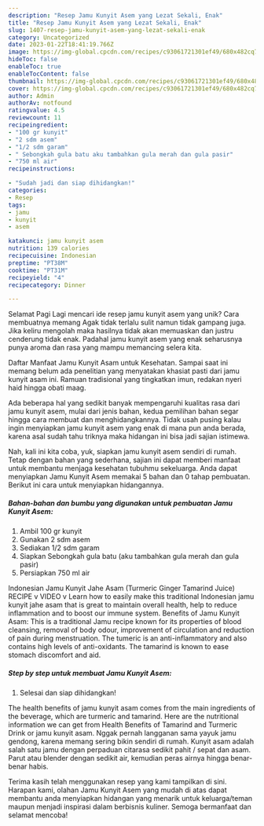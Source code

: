 ```yaml
---
description: "Resep Jamu Kunyit Asem yang Lezat Sekali, Enak"
title: "Resep Jamu Kunyit Asem yang Lezat Sekali, Enak"
slug: 1407-resep-jamu-kunyit-asem-yang-lezat-sekali-enak
category: Uncategorized
date: 2023-01-22T18:41:19.766Z
image: https://img-global.cpcdn.com/recipes/c93061721301ef49/680x482cq70/jamu-kunyit-asem-foto-resep-utama.jpg
hideToc: false
enableToc: true
enableTocContent: false
thumbnail: https://img-global.cpcdn.com/recipes/c93061721301ef49/680x482cq70/jamu-kunyit-asem-foto-resep-utama.jpg
cover: https://img-global.cpcdn.com/recipes/c93061721301ef49/680x482cq70/jamu-kunyit-asem-foto-resep-utama.jpg
author: Admin
authorAv: notfound
ratingvalue: 4.5
reviewcount: 11
recipeingredient:
- "100 gr kunyit"
- "2 sdm asem"
- "1/2 sdm garam"
- " Sebongkah gula batu aku tambahkan gula merah dan gula pasir"
- "750 ml air"
recipeinstructions:

- "Sudah jadi dan siap dihidangkan!"
categories:
- Resep
tags:
- jamu
- kunyit
- asem

katakunci: jamu kunyit asem 
nutrition: 139 calories
recipecuisine: Indonesian
preptime: "PT38M"
cooktime: "PT31M"
recipeyield: "4"
recipecategory: Dinner

---
```



Selamat Pagi Lagi mencari ide resep jamu kunyit asem yang unik? Cara membuatnya memang Agak tidak terlalu sulit namun tidak gampang juga. Jika keliru mengolah maka hasilnya tidak akan memuaskan dan justru cenderung tidak enak. Padahal jamu kunyit asem yang enak seharusnya punya aroma dan rasa yang mampu memancing selera kita.


Daftar Manfaat Jamu Kunyit Asam untuk Kesehatan. Sampai saat ini memang belum ada penelitian yang menyatakan khasiat pasti dari jamu kunyit asam ini. Ramuan tradisional yang tingkatkan imun, redakan nyeri haid hingga obati maag.

Ada beberapa hal yang sedikit banyak mempengaruhi kualitas rasa dari jamu kunyit asem, mulai dari jenis bahan, kedua pemilihan bahan segar hingga cara membuat dan menghidangkannya. Tidak usah pusing kalau ingin menyiapkan jamu kunyit asem yang enak di mana pun anda berada, karena asal sudah tahu triknya maka hidangan ini bisa jadi sajian istimewa.


Nah, kali ini kita coba, yuk, siapkan jamu kunyit asem sendiri di rumah. Tetap dengan bahan yang sederhana, sajian ini dapat memberi manfaat untuk membantu menjaga kesehatan tubuhmu sekeluarga. Anda dapat menyiapkan Jamu Kunyit Asem memakai 5 bahan dan 0 tahap pembuatan. Berikut ini cara untuk menyiapkan hidangannya.

<!--inarticleads1-->

##### Bahan-bahan dan bumbu yang digunakan untuk pembuatan Jamu Kunyit Asem:

1. Ambil 100 gr kunyit
1. Gunakan 2 sdm asem
1. Sediakan 1/2 sdm garam
1. Siapkan  Sebongkah gula batu (aku tambahkan gula merah dan gula pasir)
1. Persiapkan 750 ml air


Indonesian Jamu Kunyit Jahe Asam (Turmeric Ginger Tamarind Juice) RECIPE v VIDEO v Learn how to easily make this traditional Indonesian jamu kunyit jahe asam that is great to maintain overall health, help to reduce inflammation and to boost our immune system. Benefits of Jamu Kunyit Asam: This is a traditional Jamu recipe known for its properties of blood cleansing, removal of body odour, improvement of circulation and reduction of pain during menstruation. The tumeric is an anti-inflammatory and also contains high levels of anti-oxidants. The tamarind is known to ease stomach discomfort and aid. 

<!--inarticleads2-->

##### Step by step untuk membuat Jamu Kunyit Asem:


1. Selesai dan siap dihidangkan!

The health benefits of jamu kunyit asam comes from the main ingredients of the beverage, which are turmeric and tamarind. Here are the nutritional information we can get from Health Benefits of Tamarind and Turmeric Drink or jamu kunyit asam. Nggak pernah langganan sama yayuk jamu gendong, karena memang sering bikin sendiri di rumah. Kunyit asam adalah salah satu jamu dengan perpaduan citarasa sedikit pahit / sepat dan asam. Parut atau blender dengan sedikit air, kemudian peras airnya hingga benar-benar habis. 

Terima kasih telah menggunakan resep yang kami tampilkan di sini. Harapan kami, olahan Jamu Kunyit Asem yang mudah di atas dapat membantu anda menyiapkan hidangan yang menarik untuk keluarga/teman maupun menjadi inspirasi dalam berbisnis kuliner. Semoga bermanfaat dan selamat mencoba!
